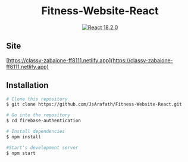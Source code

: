 <p align="center">
    <a href="https://classy-zabaione-ff8111.netlify.app" target="_blank"></a>
</p>
<h1 align="center">Fitness-Website-React</h1>

<p align="center">
    <a href="https://classy-zabaione-ff8111.netlify.app"></a>
    <a href="https://reactjs.org/"><img src="https://img.shields.io/badge/React-18.2.0-blue" alt="React 18.2.0"></a>
</p>

## Site

[https://classy-zabaione-ff8111.netlify.app](https://classy-zabaione-ff8111.netlify.app)


## Installation

```bash
# Clone this repository
$ git clone https://github.com/JsArafath/Fitness-Website-React.git

# Go into the repository
$ cd firebase-authentication

# Install dependencies
$ npm install

#Start's development server
$ npm start
```

